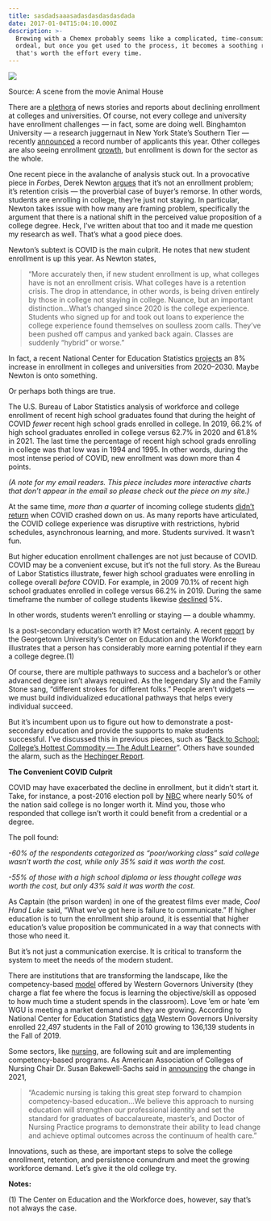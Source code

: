 ```yaml
---
title: sasdadsaaasadasdasdasdasdada
date: 2017-01-04T15:04:10.000Z
description: >-
  Brewing with a Chemex probably seems like a complicated, time-consuming
  ordeal, but once you get used to the process, it becomes a soothing ritual
  that's worth the effort every time.
---
```


![](https://miro.medium.com/max/1400/1*GDr6rcADSCWVAPB7cpwGpg.jpeg)

Source: A scene from the movie Animal House

There are a  [plethora](https://www.usnews.com/news/education-news/articles/2022-05-26/college-enrollment-declines-are-here-to-stay)  of news stories and reports about declining enrollment at colleges and universities. Of course, not every college and university have enrollment challenges — in fact, some are doing well. Binghamton University — a research juggernaut in New York State’s Southern Tier — recently  [announced](https://twitter.com/PrezHarvey/status/1544675947680616448)  a record number of applicants this year. Other colleges are also seeing enrollment  [growth](https://nces.ed.gov/fastfacts/display.asp?id=74), but enrollment is down for the sector as the whole.

One recent piece in the avalanche of analysis stuck out. In a provocative piece in  _Forbes_, Derek Newton  [argues](https://www.forbes.com/sites/dereknewton/2022/06/13/college-enrollment-is-down-but-probably-not-for-the-reasons-you-think/?sh=60954f11417f)  that it’s not an enrollment problem; it’s retention crisis — the proverbial case of buyer’s remorse. In other words, students are enrolling in college, they’re just not staying. In particular, Newton takes issue with how many are framing problem, specifically the argument that there is a national shift in the perceived value proposition of a college degree. Heck, I’ve written about that too and it made me question my research as well. That’s what a good piece does.

Newton’s subtext is COVID is the main culprit. He notes that new student enrollment is up this year. As Newton states,

> “More accurately then, if new student enrollment is up, what colleges have is not an enrollment crisis. What colleges have is a retention crisis. The drop in attendance, in other words, is being driven entirely by those in college not staying in college. Nuance, but an important distinction…What’s changed since 2020 is the college experience. Students who signed up for and took out loans to experience the college experience found themselves on soulless zoom calls. They’ve been pushed off campus and yanked back again. Classes are suddenly “hybrid” or worse.”

In fact, a recent National Center for Education Statistics  [projects](https://nces.ed.gov/programs/coe/indicator/cha)  an 8% increase in enrollment in colleges and universities from 2020–2030. Maybe Newton is onto something.

Or perhaps both things are true.

The U.S. Bureau of Labor Statistics analysis of workforce and college enrollment of recent high school graduates found that during the height of COVID  _fewer_  recent high school grads enrolled in college. In 2019, 66.2% of high school graduates enrolled in college versus 62.7% in 2020 and 61.8% in 2021. The last time the percentage of recent high school grads enrolling in college was that low was in 1994 and 1995. In other words, during the most intense period of COVID, new enrollment was down more than 4 points.

_(A note for my email readers. This piece includes more interactive charts that don’t appear in the email so please check out the piece on my site.)_

At the same time,  _more than a quarter_  of incoming college students  [didn’t return](https://hechingerreport.org/more-students-are-dropping-out-of-college-during-covid-and-it-could-get-worse/)  when COVID crashed down on us. As many reports have articulated, the COVID college experience was disruptive with restrictions, hybrid schedules, asynchronous learning, and more. Students survived. It wasn’t fun.

But higher education enrollment challenges are not just because of COVID. COVID may be a convenient excuse, but it’s not the full story. As the Bureau of Labor Statistics illustrate, fewer high school graduates were enrolling in college overall  _before_ COVID. For example, in 2009 70.1% of recent high school graduates enrolled in college versus 66.2% in 2019. During the same timeframe the number of college students likewise  [declined](https://nces.ed.gov/fastfacts/display.asp?id=98)  5%.

In other words, students weren’t enrolling or staying — a double whammy.

Is a post-secondary education worth it? Most certainly. A recent  [report](https://cew.georgetown.edu/cew-reports/collegepayoff2021/)  by the Georgetown University’s Center on Education and the Workforce illustrates that a person has considerably more earning potential if they earn a college degree.(1)

Of course, there are multiple pathways to success and a bachelor’s or other advanced degree isn’t always required. As the legendary Sly and the Family Stone sang, “different strokes for different folks.” People aren’t widgets — we must build individualized educational pathways that helps every individual succeed.

But it’s incumbent upon us to figure out how to demonstrate a post-secondary education and provide the supports to make students successful. I’ve discussed this in previous pieces, such as “[Back to School: College’s Hottest Commodity — The Adult Learner](https://medium.com/@jimmalatras/back-to-school-colleges-hottest-commodity-the-adult-learner-9a15f6f367f3)”. Others have sounded the alarm, such as the  [Hechinger Report](https://hechingerreport.org/opinion-with-college-enrollment-tumbling-new-strategies-are-urgently-needed/).

**The Convenient COVID Culprit**

COVID may have exacerbated the decline in enrollment, but it didn’t start it. Take, for instance, a post-2016 election poll by  [NBC](https://www.nbcnews.com/politics/first-read/americans-split-whether-4-year-college-degree-worth-cost-n799336)  where nearly 50% of the nation said college is no longer worth it. Mind you, those who responded that college isn’t worth it could benefit from a credential or a degree.

The poll found:

_-60% of the respondents categorized as “poor/working class” said college wasn’t worth the cost, while only 35% said it was worth the cost._

_-55% of those with a high school diploma or less thought college was worth the cost, but only 43% said it was worth the cost._

As Captain (the prison warden) in one of the greatest films ever made,  _Cool Hand Luke_  said, “What we’ve got here is failure to communicate.” If higher education is to turn the enrollment ship around, it is essential that higher education’s value proposition be communicated in a way that connects with those who need it.

But it’s not just a communication exercise. It is critical to transform the system to meet the needs of the modern student.

There are institutions that are transforming the landscape, like the competency-based  [model](https://www.wgu.edu/about/story/cbe.html)  offered by Western Governors University (they charge a flat fee where the focus is learning the objective/skill as opposed to how much time a student spends in the classroom). Love ’em or hate ’em WGU is meeting a market demand and they are growing. According to National Center for Education Statistics  [data](https://nces.ed.gov/programs/digest/d20/tables/dt20_312.20.asp)  Western Governors University enrolled 22,497 students in the Fall of 2010 growing to 136,139 students in the Fall of 2019.

Some sectors, like  [nursing](https://www.nursingworld.org/foundation/rninitiative/practice-ready-nurse-graduates/competency-based-education-for-practice-ready-nurses/), are following suit and are implementing competency-based programs. As American Association of Colleges of Nursing Chair Dr. Susan Bakewell-Sachs said in  [announcing](https://www.businesswire.com/news/home/20210407005937/en/Bold-Action-Taken-to-Transform-Nursing-Education-and-Strengthen-the-Nation%E2%80%99s-Healthcare-Workforce-by-the-American-Association-of-Colleges-of-Nursing)  the change in 2021,

> “Academic nursing is taking this great step forward to champion competency-based education…We believe this approach to nursing education will strengthen our professional identity and set the standard for graduates of baccalaureate, master’s, and Doctor of Nursing Practice programs to demonstrate their ability to lead change and achieve optimal outcomes across the continuum of health care.”

Innovations, such as these, are important steps to solve the college enrollment, retention, and persistence conundrum and meet the growing workforce demand. Let’s give it the old college try.

**Notes:**

(1) The Center on Education and the Workforce does, however, say that’s not always the case.
